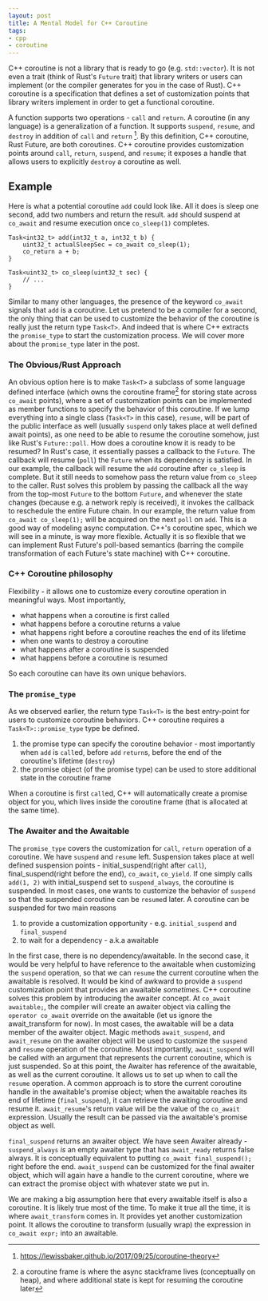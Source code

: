 ```yaml
---
layout: post
title: A Mental Model for C++ Coroutine
tags:
- cpp
- coroutine
---
```


C++ coroutine is not a library that is ready to go (e.g. `std::vector`). It is not even a trait (think of Rust's `Future` trait) that library writers or users can implement (or the compiler generates for you in the case of Rust). C++ coroutine is a specification that defines a set of customization points that library writers implement in order to get a functional coroutine.

A function supports two operations - `call` and `return`. A coroutine (in any language) is a generalization of a function. It supports `suspend`, `resume`, and `destroy` in addition of `call` and `return` [^1]. By this definition, C++ coroutine, Rust Future, are both coroutines. C++ coroutine provides customization points around `call`, `return`, `suspend`, and `resume`; it exposes a handle that allows users to explicitly `destroy` a coroutine as well.

## Example

Here is what a potential coroutine `add` could look like. All it does is sleep one second, add two numbers and return the result. `add` should suspend at `co_await` and resume execution once `co_sleep(1)` completes.

    Task<int32_t> add(int32_t a, int32_t b) {
        uint32_t actualSleepSec = co_await co_sleep(1);
        co_return a + b;
    }

    Task<uint32_t> co_sleep(uint32_t sec) {
        // ...
    }


Similar to many other languages, the presence of the keyword `co_await` signals that `add` is a coroutine. Let us pretend to be a compiler for a second, the only thing that can be used to customize the behavior of the coroutine is really just the return type `Task<T>`. And indeed that is where C++ extracts the `promise_type` to start the customization process. We will cover more about the `promise_type` later in the post.

### The Obvious/Rust Approach
An obvious option here is to make `Task<T>` a subclass of some language defined interface (which owns the coroutine frame[^2] for storing state across `co_await` points), where a set of customization points can be implemented as member functions to specify the behavior of this coroutine. If we lump everything into a single class (`Task<T>` in this case), `resume`, will be part of the public interface as well (usually `suspend` only takes place at well defined await points), as one need to be able to resume the coroutine somehow, just like Rust's `Future::poll`. How does a coroutine know it is ready to be resumed? In Rust's case, it essentially passes a callback to the `Future`. The callback will resume (`poll`) the `Future` when its dependency is satisfied. In our example, the callback will resume the `add` coroutine after `co_sleep` is complete. But it still needs to somehow pass the return value from `co_sleep` to the caller. Rust solves this problem by passing the callback all the way from the top-most `Future` to the bottom `Future`, and whenever the state changes (because e.g. a network reply is received), it invokes the callback to reschedule the entire Future chain. In our example, the return value from `co_await co_sleep(1);` will be acquired on the next `poll` on `add`. This is a good way of modeling async computation. C++'s coroutine spec, which we will see in a minute, is way more flexible. Actually it is so flexible that we can implement Rust Future's poll-based semantics (barring the compile transformation of each Future's state machine) with C++ coroutine.

### C++ Coroutine philosophy
Flexibility - it allows one to customize every coroutine operation in meaningful ways. Most importantly,
- what happens when a coroutine is first called
- what happens before a coroutine returns a value
- what happens right before a coroutine reaches the end of its lifetime
- when one wants to destroy a coroutine
- what happens after a coroutine is suspended
- what happens before a coroutine is resumed

So each coroutine can have its own unique behaviors.

### The `promise_type`
As we observed earlier, the return type `Task<T>` is the best entry-point for users to customize coroutine behaviors. C++ coroutine requires a `Task<T>::promise_type` type be defined.
1. the promise type can specify the coroutine behavior - most importantly when `add` is `call`ed, before `add` `return`s, before the end of the coroutine's lifetime (`destroy`)
2. the promise object (of the promise type) can be used to store additional state in the coroutine frame

When a coroutine is first `call`ed, C++ will automatically create a promise object for you, which lives inside the coroutine frame (that is allocated at the same time). 

### The Awaiter and the Awaitable
The `promise_type` covers the customization for `call`, `return` operation of a coroutine. We have `suspend` and `resume` left. Suspension takes place at well defined suspension points - initial_suspend(right after `call`), final_suspend(right before the end), `co_await`, `co_yield`. If one simply calls `add(1, 2)` with initial_suspend set to `suspend_always`, the coroutine is suspended. In most cases, one wants to customize the behavior of `suspend` so that the suspended coroutine can be `resume`d later. A coroutine can be suspended for two main reasons
1. to provide a customization opportunity - e.g. `initial_suspend` and `final_suspend`
2. to wait for a dependency - a.k.a awaitable

In the first case, there is no dependency/awaitable. In the second case, it would be very helpful to have reference to the awaitable when customizing the `suspend` operation, so that we can `resume` the current coroutine when the awaitable is resolved. It would be kind of awkward to provide a `suspend` customization point that provides an awaitable _sometimes_. C++ coroutine solves this problem by introducing the awaiter concept. At `co_await awaitable;`, the compiler will create an awaiter object via calling the `operator co_await` override on the awaitable (let us ignore the await_transform for now). In most cases, the awaitable will be a data member of the awaiter object. Magic methods `await_suspend`, and `await_resume` on the awaiter object will be used to customize the `suspend` and `resume` operation of the coroutine. Most importantly, `await_suspend` will be called with an argument that represents the current coroutine, which is just suspended. So at this point, the Awaiter has reference of the awaitable, as well as the current coroutine. It allows us to set up when to call the `resume` operation. A common approach is to store the current coroutine handle in the awaitable's promise object; when the awaitable reaches its end of lifetime (`final_suspend`), it can retrieve the awaiting coroutine and resume it. `await_resume`'s return value will be the value of the `co_await` expression. Usually the result can be passed via the awaitable's promise object as well.

`final_suspend` returns an awaiter object. We have seen Awaiter already - `suspend_always` _is_ an empty awaiter type that has `await_ready` returns false always. It is conceptually equivalent to putting `co_await final_suspend();` right before the end. `await_suspend` can be customized for the final awaiter object, which will again have a handle to the current coroutine, where we can extract the promise object with whatever state we put in.

We are making a big assumption here that every awaitable itself is also a coroutine. It is likely true most of the time. To make it true all the time, it is where `await_transform` comes in. It provides yet another customization point. It allows the coroutine to transform (usually wrap) the expression in `co_await expr;` into an awaitable.


[^1]: https://lewissbaker.github.io/2017/09/25/coroutine-theory
[^2]: a coroutine frame is where the async stackframe lives (conceptually on heap), and where additional state is kept for resuming the coroutine later
